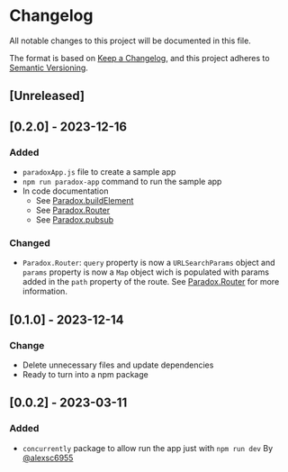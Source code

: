 # Changelog
All notable changes to this project will be documented in this file.

The format is based on [Keep a Changelog](https://keepachangelog.com/en/1.0.0/),
and this project adheres to [Semantic Versioning](https://semver.org/spec/v2.0.0.html).

## [Unreleased]

## [0.2.0] - 2023-12-16
### Added
- `paradoxApp.js` file to create a sample app
- `npm run paradox-app` command to run the sample app
- In code documentation
    - See [Paradox.buildElement](https://github.com/ProjectPenrose/paradox/blob/main/src/core/buildElement.js)
    - See [Paradox.Router](https://github.com/ProjectPenrose/paradox/blob/main/src/core/Router.js)
    - See [Paradox.pubsub](https://github.com/ProjectPenrose/paradox/blob/main/src/core/Pubsub.js)

### Changed
- `Paradox.Router`: `query` property is now a `URLSearchParams` object and `params` property is now a `Map` object wich is populated with params added in the `path` property of the route. See [Paradox.Router](https://github.com/ProjectPenrose/paradox?tab=readme-ov-file#routes-with-paradoxrouter) for more information.

## [0.1.0] - 2023-12-14
### Change
* Delete unnecessary files and update dependencies
* Ready to turn into a npm package

## [0.0.2] - 2023-03-11
### Added
* `concurrently` package to allow run the app just with `npm run dev` By [@alexsc6955](https://github.com/alexsc6955)
